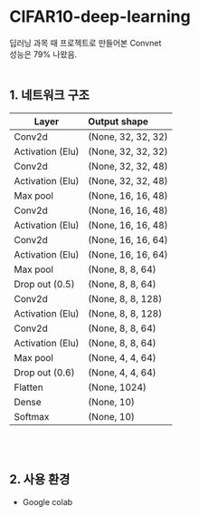 # CIFAR10-deep-learning
딥러닝 과목 때 프로젝트로 만들어본 Convnet<br>
성능은 79% 나왔음.<br><br>

## 1. 네트워크 구조
| Layer | Output shape |
|---|:---|
Conv2d	| (None, 32, 32, 32)
Activation (Elu) |	(None, 32, 32, 32)
Conv2d|	(None, 32, 32, 48)
Activation (Elu)|	(None, 32, 32, 48)
Max pool	|(None, 16, 16, 48)
Conv2d	|(None, 16, 16, 48)
Activation (Elu)|	(None, 16, 16, 48)
Conv2d|	(None, 16, 16, 64)
Activation (Elu)|	(None, 16, 16, 64)
Max pool	|(None, 8, 8, 64)
Drop out (0.5)	|(None, 8, 8, 64)
Conv2d	|(None, 8, 8, 128)
Activation (Elu)|	(None, 8, 8, 128)
Conv2d	|(None, 8, 8, 64)
Activation (Elu)|	(None, 8, 8, 64)
Max pool	|(None, 4, 4, 64)
Drop out (0.6)	|(None, 4, 4, 64)
Flatten	|(None, 1024)
Dense|	(None, 10)
Softmax|	(None, 10)
<br>
<br>

## 2. 사용 환경
* Google colab

